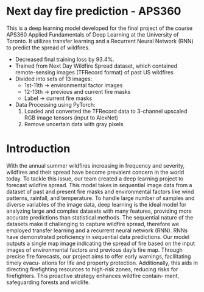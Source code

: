 # Next day fire prediction - APS360
This is a deep learning model developed for the final project of the course APS360 Applied Fundamentals of Deep Learning at the University of Toronto. It utilizes transfer learning and a Recurrent Neural Network (RNN) to predict the spread of wildfires.
- Decreased final training loss by 93.4%.
- Trained from Next Day Wildfire Spread dataset, which contained remote-sensing images (TFRecord format) of past US wildfires
- Divided into sets of 13 images:
  - 1st-11th → environmental factor images
  - 12-13th → previous and current fire masks
  - Label → current fire masks
- Data Processing using PyTorch:
  1. Loaded and converted the TFRecord data to 3-channel upscaled RGB image tensors (input to AlexNet)
  2. Remove uncertain data with gray pixels

# Introduction
With the annual summer wildfires increasing in frequency and severity, wildfires and their spread have become prevalent concern in the world today. To tackle this issue, our team created a deep learning project to forecast wildfire spread. This model takes in sequential image data from a dataset of past and present fire masks and environmental factors like wind patterns, rainfall, and temperature.
To handle large number of samples and diverse variables of the image data, deep learning is the ideal model for analyzing large and complex datasets with many features, providing more accurate predictions than statistical methods. The sequential nature of the datasets make it challenging to capture wildfire spread, therefore we employed transfer learning and a recurrent neural network (RNN). RNNs have demonstrated proficiency in sequential data predictions. Our model outputs a single map image indicating the spread of fire based on the input images of environmental factors and previous day’s fire map.
Through precise fire forecasts, our project aims to offer early warnings, facilitating timely evacu- ations for life and property protection. Additionally, this aids in directing firefighting resources to high-risk zones, reducing risks for firefighters. This proactive strategy enhances wildfire contain- ment, safeguarding forests and wildlife.
